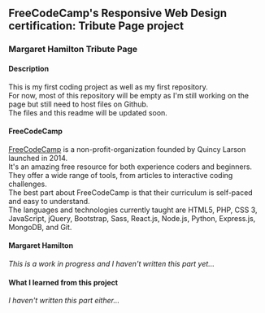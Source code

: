 ## FreeCodeCamp's Responsive Web Design certification: Tribute Page project
### Margaret Hamilton Tribute Page


#### Description
This is my first coding project as well as my first repository.  
For now, most of this repository will be empty as I'm still working on the page but still need to host files on Github.  
The files and this readme will be updated soon.  


#### FreeCodeCamp
[FreeCodeCamp](https://www.freecodecamp.org/) is a non-profit-organization founded by Quincy Larson launched in 2014.  
It's an amazing free resource for both experience coders and beginners. They offer a wide range of tools, from articles to interactive coding challenges.  
The best part about FreeCodeCamp is that their curriculum is self-paced and easy to understand.  
The languages and technologies currently taught are HTML5, PHP, CSS 3, JavaScript, jQuery, Bootstrap, Sass, React.js, Node.js, Python, Express.js, MongoDB, and Git.  


#### Margaret Hamilton
_This is a work in progress and I haven't written this part yet..._  


#### What I learned from this project
_I haven't written this part either..._  